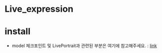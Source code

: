 # Live_expression

# install
- model 체크포인트 및 LivePortrait과 관련된 부분은 여기에 참고해주세요. : [link](https://github.com/KwaiVGI/LivePortrait)